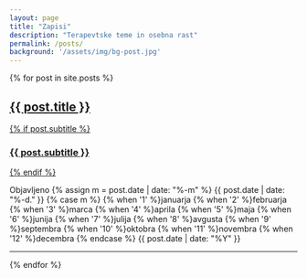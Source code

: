 ```yaml
---
layout: page
title: "Zapisi"
description: "Terapevtske teme in osebna rast"
permalink: /posts/
background: '/assets/img/bg-post.jpg'
---
```


{% for post in site.posts %}

<article class="post-preview">
  <a href="{{ post.url | prepend: site.baseurl | replace: '//', '/' }}">
    <h2 class="post-title">{{ post.title }}</h2>
    {% if post.subtitle %}
    <h3 class="post-subtitle">{{ post.subtitle }}</h3>
    {% endif %}
  </a>
  <p class="post-meta">Objavljeno 
    {% assign m = post.date | date: "%-m" %}
    {{ post.date | date: "%-d." }}
    {% case m %}
      {% when '1' %}januarja
      {% when '2' %}februarja
      {% when '3' %}marca
      {% when '4' %}aprila
      {% when '5' %}maja
      {% when '6' %}junija
      {% when '7' %}julija
      {% when '8' %}avgusta
      {% when '9' %}septembra
      {% when '10' %}oktobra
      {% when '11' %}novembra
      {% when '12' %}decembra
    {% endcase %}
    {{ post.date | date: "%Y" }}
  </p>
</article>

<hr>

{% endfor %} 